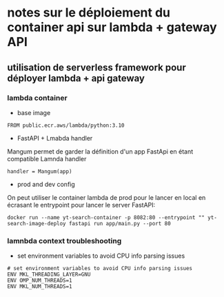 # notes sur le déploiement du container api sur lambda + gateway API

## utilisation de serverless framework pour déployer lambda + api gateway

### lambda container

- base image

```
FROM public.ecr.aws/lambda/python:3.10
```

- FastAPI + Lmabda handler

Mangum permet de garder la définition d'un app FastApi en étant compatible Lamnda handler

```
handler = Mangum(app)
```

- prod and dev config

On peut utiliser le container lambda de prod pour le lancer en local en écrasant le entrypoint pour lancer le server FastAPI:

```
docker run --name yt-search-container -p 8082:80 --entrypoint "" yt-search-image-deploy fastapi run app/main.py --port 80
```


### lamnbda context troubleshooting

- set environment variables to avoid CPU info parsing issues

```
# set environment variables to avoid CPU info parsing issues
ENV MKL_THREADING_LAYER=GNU
ENV OMP_NUM_THREADS=1
ENV MKL_NUM_THREADS=1
```
